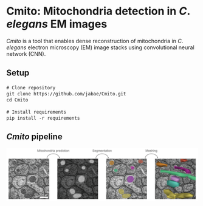 # Cmito: Mitochondria detection in *C*. *elegans* EM images

*Cmito* is a tool that enables dense reconstruction of mitochondria in *C*. *elegans* electron microscopy (EM) image stacks using convolutional neural network (CNN).

## Setup
```
# Clone repository
git clone https://github.com/jabae/Cmito.git
cd Cmito

# Install requirements
pip install -r requirements
```

## *Cmito* pipeline
![](figures/mito_detection.png)
